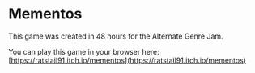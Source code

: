 # Mementos

This game was created in 48 hours for the Alternate Genre Jam.

You can play this game in your browser here: [https://ratstail91.itch.io/mementos](https://ratstail91.itch.io/mementos)
